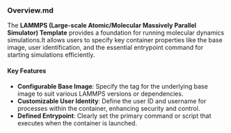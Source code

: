 ### Overview.md

The **LAMMPS (Large-scale Atomic/Molecular Massively Parallel Simulator) Template** provides a foundation for running molecular dynamics simulations.It allows users to specify key container properties like the base image, user identification, and the essential entrypoint command for starting simulations efficiently.

#### Key Features
- **Configurable Base Image**: Specify the tag for the underlying base image to suit various LAMMPS versions or dependencies.
- **Customizable User Identity**: Define the user ID and username for processes within the container, enhancing security and control.
- **Defined Entrypoint**: Clearly set the primary command or script that executes when the container is launched.
